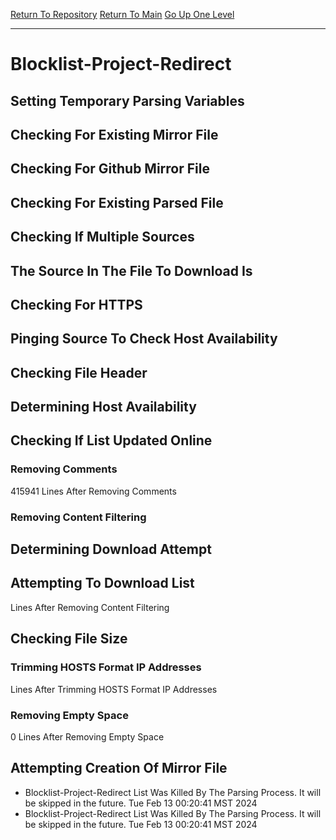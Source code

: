 [Return To Repository](https://github.com/DigitalWarrior/piholeparser/)
[Return To Main](https://github.com/DigitalWarrior/piholeparser/blob/master/RecentRunLogs/Mainlog.md)
[Go Up One Level](https://github.com/DigitalWarrior/piholeparser/blob/master/RecentRunLogs/TopLevelScripts/30-Processing-External-Blacklists.md)
____________________________________
# Blocklist-Project-Redirect
## Setting Temporary Parsing Variables
## Checking For Existing Mirror File
## Checking For Github Mirror File
## Checking For Existing Parsed File
## Checking If Multiple Sources
## The Source In The File To Download Is
## Checking For HTTPS
## Pinging Source To Check Host Availability
## Checking File Header
## Determining Host Availability
## Checking If List Updated Online
### Removing Comments
415941 Lines After Removing Comments
### Removing Content Filtering
## Determining Download Attempt
## Attempting To Download List
 Lines After Removing Content Filtering
## Checking File Size
### Trimming HOSTS Format IP Addresses
 Lines After Trimming HOSTS Format IP Addresses
### Removing Empty Space
0 Lines After Removing Empty Space
## Attempting Creation Of Mirror File
* Blocklist-Project-Redirect List Was Killed By The Parsing Process. It will be skipped in the future. Tue Feb 13 00:20:41 MST 2024
* Blocklist-Project-Redirect List Was Killed By The Parsing Process. It will be skipped in the future. Tue Feb 13 00:20:41 MST 2024
